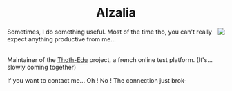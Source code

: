 <div align="center">
  <h1>Alzalia</h1>
</div>

<div>
  <img align="right" src="https://github-readme-stats.vercel.app/api/top-langs/?username=alzalia1&theme=dark&hide_border=true&include_all_commits=true&count_private=false&layout=compact"/>

  Sometimes, I do something useful.
  Most of the time tho, you can't really expect anything productive from me...
  
  <br />
  Maintainer of the <a href="http://github.com/Thoth-Edu">Thoth-Edu</a> project, a french online test platform. (It's... slowly coming together)
</div>

If you want to contact me... Oh ! No ! The connection just brok-
